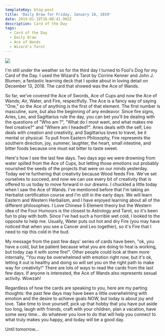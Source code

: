 ```yaml
---
templateKey: blog-post
title: 'Daily Draw for Friday, January 18, 2019'
date: 2019-01-18T16:08:41.902Z
description: Card of the Day
tags:
  - Card of the Day
  - Daily Draw
  - Ace of Wands
  - Wizard's Tarot
---
```





![](/img/img_9392.jpg)

I'm still under the weather so for the third day I turned to Fool's Dog for my Card of the Day. I used the Wizard's Tarot by Corrine Kenner and John J. Blumen, a fantastic learning deck that I spoke about in loving detail on December 13, 2018. The card that showed was the Ace of Wands.



So far, we've covered the Ace of Swords, Ace of Cups and now the Ace of Wands; Air, Water, and Fire, respectfully. The Ace is a fancy way of saying "One," so the Ace of anything is the first of that element. The first number is masculine, sure, but also the beginning of any endeavor. Since fire signs,  Aries, Leo, and Sagittarius rule the day, you can bet you'll be dealing with the questions of "Who am ?", "What do I most want, and what makes me feel creative?" and "Where am I headed?". Aries deals with the self, Leo deals with creation and creativity, and Sagittarius loves to travel, be it mental or physical. To pull from Eastern Philosophy, Fire represents the southern direction, joy, summer, laughter, the heart, small intestine, and bitter foods because one must eat bitter to taste sweet. 



Here's how I see the last few days. Two days ago we were drowning from water spilled from the Ace of Cups, but letting those emotions out probably nourished the seeds of the projects that were on our minds yesterday. Today we're furthering that creativity because Wood feeds Fire. We've set ourselves to succeed, and now we can use every bit of creativity that is offered to us today to move forward in our dreams. I chuckled a little today when I saw the Ace of Wands. I've mentioned before that I'm taking an Herbalist certification course and I'm still in the early days. We will learn Eastern and Western Herbalism, and I have enjoyed learning about all of the different philosophies. I Love Chinese 5 Element theory but the Western idea of the Four Humours is the closest to Astrology and Tarot, so it's been fun to play with both. Since I've had such a horrible wet cold, I looked to the opposite to help me. Usually, Water puts out hot and dry Fire (you may have noticed that when you see a Cancer and Leo together), so it's Fire that I need to nip this cold in the bud.



My message from the past few days' series of cards have been, "ok, you have a cold, but be patient because what you are doing to heal is working, but today zap it with some fire!". Other people could look at them more internally, "You may be overwhelmed with emotion right now, but it's ok, letting it out is healthy and doing so will set you on the right path to make way for creativity!" There are lots of ways to read the cards from the last few days. If anyone is interested, the Ace of Wands also represents sexual activity. Wowzah!



Regardless of how the cards are speaking to you, here are my parting thoughts: the past few days may have been a little overwhelming with emotion and the desire to achieve goals NOW, but today is about joy and love. Take time to love yourself, pick up that hobby that you have put aside too long, laugh with friends, craft with your children, plan a vacation, have some sexy time... do whatever you love to do that will help you connect to what truly makes you happy, and today will be a good day.



Until tomorrow...
